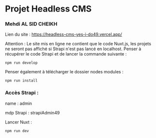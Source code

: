 # Projet Headless CMS

### Mehdi AL SID CHEIKH



Lien du site : <a href="https://headless-cms-yes-i-do49.vercel.app/">https://headless-cms-yes-i-do49.vercel.app/</a>

Attention : Le site mis en ligne ne contient que le code Nuxt.js, les projets ne seront pas affiché si Strapi n'est pas lancé en localhost. Penser à récupérer le code Strapi et de lancer la commande suivante :

```
npm run develop
```

Penser également à télécharger le dossier nodes modules :
```
npm run install
```

### Accès Strapi :
name : admin

mdp Strapi : strapiAdmin49


Lancer Nuxt : 
```
npm run dev
```


